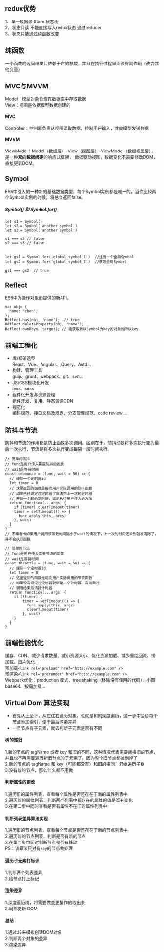 ## redux优势
1、单一数据源 Store 状态树  
2、状态只读 不能直接写入redux状态 通过reducer  
3、状态只能通过纯函数改变
  
## 纯函数
一个函数的返回结果只依赖于它的参数，并且在执行过程里面没有副作用（改变其他变量）
  
## MVC与MVVM
Model：模型对象负责在数据库中存取数据  
View：视图是依据模型数据创建的  

#### MVC
Controller：控制器负责从视图读取数据，控制用户输入，并向模型发送数据  

#### MVVM
ViewModel：Model（数据层）-View（视图层）-ViewModel（数据视图层），是一种<b>双向数据绑定</b>的响应式框架，
数据驱动视图，数据变化不需要修改DOM，直接更新DOM。

## Symbol
ES6中引入的一种新的基础数据类型，每个Symbol实例都是唯一的，当你比较两个Symbol实例的时候，将总会返回false。
##### Symbol() 和 Symbol.for()
``` JS
let s1 = Symbol()
let s2 = Symbol('another symbol')
let s3 = Symbol('another symbol')

s1 === s2 // false
s2 === s3 // false


let gs1 = Symbol.for('global_symbol_1')  //注册一个全局Symbol
let gs2 = Symbol.for('global_symbol_1')  //获取全局Symbol

gs1 === gs2  // true
```
## Reflect
ES6中为操作对象而提供的新API。  
``` JS  
var obj= {
  name: "chen",
};
Reflect.has(obj, 'name');  // true
Reflect.deleteProperty(obj, 'name');
Reflect.ownKeys (target); // 能获取到以Symbol为key的对象的所以key
```

## 前端工程化
* 库/框架选型  
React、Vue、Angular、jQuery、Antd...  
* 构建、管理工具  
gulp、grunt、webpack、git、svn...
* JS/CSS模块化开发  
less、sass
* 组件化开发与资源管理  
组件开发、复用、静态资源CDN
* 规范化  
编码规范、接口文档及规范、分支管理规范、code review ...

## 防抖与节流
防抖和节流的作用都是防止函数多次调用。区别在于，防抖动是将多次执行变为最后一次执行，节流是将多次执行变成每隔一段时间执行。
 ``` JS
 // 简单的防抖
 // func是用户传入需要防抖的函数
 // wait是等待时间
 const debounce = (func, wait = 50) => {
   // 缓存一个定时器id
   let timer = 0
   // 这里返回的函数是每次用户实际调用的防抖函数
   // 如果已经设定过定时器了就清空上一次的定时器
   // 开始一个新的定时器，延迟执行用户传入的方法
   return function(...args) {
     if (timer) clearTimeout(timer)
     timer = setTimeout(() => {
       func.apply(this, args)
     }, wait)
   }
 }
 // 不难看出如果用户调用该函数的间隔小于wait的情况下，上一次的时间还未到就被清除了，并不会执行函数
 ```
 ``` JS
 // 简单的节流
 // func是用户传入需要节流的函数
 // wait是等待时间
 const throttle = (func, wait = 50) => {
   // 缓存一个定时器id
   let timer = 0
   // 这里返回的函数是每次用户实际调用的节流函数
   // 如果没有设定过定时器就新建一个计时器，有则跳过
   // 调用结束后清除计时器
   return function(...args) {
     if (!timer) {
         timer = setTimeout(() => {
           func.apply(this, args)
           clearTimeout(timer)
         }, wait)
     }
   }
 }
 ```
 
 ## 前端性能优化
缓存、CDN、减少请求数量、减小资源大小、优化资源加载、减少重绘回流、懒加载、图片优化...  
预加载`<link rel="preload" href="http://example.com" />`  
预渲染`<link rel="prerender" href="http://example.com" />`  
Webpack优化：production 模式、tree shaking（移除没有使用的代码）、小图base64、按需加载...

## Virtual Dom 算法实现
* 首先从上至下，从左往右遍历对象，也就是树的深度遍历，这一步中会给每个节点添加索引，便于最后渲染差异
* 一旦节点有子元素，就去判断子元素是否有不同
#### 树的递归
1.新的节点的 tagName 或者 key 和旧的不同，这种情况代表需要替换旧的节点，并且也不再需要遍历新旧节点的子元素了，因为整个旧节点都被删掉了  
2.新的节点的 tagName 和 key（可能都没有）和旧的相同，开始遍历子树  
3.没有新的节点，那么什么都不用做
#### 判断属性的更改
1.遍历旧的属性列表，查看每个属性是否还存在于新的属性列表中  
2.遍历新的属性列表，判断两个列表中都存在的属性的值是否有变化  
3.在第二步中同时查看是否有属性不在旧的属性列表中
#### 判断列表差异算法实现
1.遍历旧的节点列表，查看每个节点是否还存在于新的节点列表中  
2.遍历新的节点列表，判断是否有新的节点  
3.在第二步中同时判断节点是否有移动  
PS：该算法只对有`key`的节点做处理
#### 遍历子元素打标识
1.判断两个列表差异  
2.给节点打上标记
#### 渲染差异
1.深度遍历树，将需要做变更操作的取出来  
2.局部更新 DOM
#### 总结
1.通过JS来模拟创建DOM对象  
2.判断两个对象的差异  
3.渲染差异
